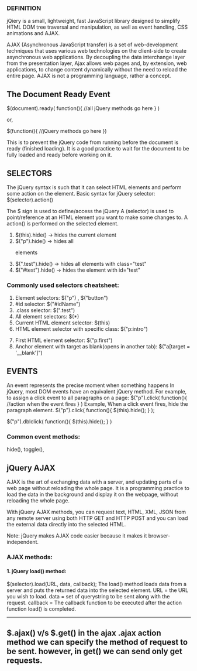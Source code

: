 ### DEFINITION
jQiery is a small, lightweight, fast JavaScript library designed to simplify HTML DOM tree traversal and manipulation, as well as event handling, CSS animations and AJAX.

AJAX (Asynchronous JavaScript transfer) is a set of web-development techniques that uses various web technologies on the client-side to create asynchronous web applications. By decoupling the data interchange layer from the presentation layer, Ajax allows web pages and, by extension, web applications, to change content dynamically without the need to reload the entire page. AJAX is not a programming language, rather a concept.

## The Document Ready Event
$(document).ready(
    function(){
        //all jQuery methods go here
    }
)

or,

$(function(){
    //jQuery methods go here
})

This is to prevent the jQuery code from running before the document is ready (finished loading). It is a good practice to wait for the document to be fully loaded and ready before working on it. 

## SELECTORS
The jQuery syntax is such that it can select HTML elements and perform some action on the element.
Basic syntax for jQuery selector:
$(selector).action()

The $ sign is used to define/access the jQuery
A (selector) is used to point/reference at an HTML element you want to make some changes to.
A action() is performed on the selected element.

1. $(this).hide()  -> hides the current element
2. $("p").hide() -> hides all <p> elements
3. $(".test").hide() -> hides all elements with class="test"
4. $("#test").hide() -> hides the element with id="test"

### Commonly used selectors cheatsheet:
1. Element selectors: $("p") , $("button") 
2. #id selector: $("#idName")
3. .class selector: $(".test")
4. All element selectors: $(*)
5. Current HTML element selector: $(this)
6. HTML element selector with specific class: $("p:intro") <p class="intro"></p>
7. First HTML element selector: $("p:first")
8. Anchor element with target as blank(opens in another tab): $("a[target = '__blank']")

## EVENTS
An event represents the precise moment when something happens
In jQuery, most DOM events have an equivalent jQuery method. For example, to assign a click event to all paragraphs on a page:
$("p").click(
    function(){
        //action when the event fires
    }
)
Example,
When a click event fires, hide the paragraph element.
$("p").click(
    function(){
        $(this).hide();
    }
);

$("p").dblclick(
    function(){
        $(this).hide();
    }
)

### Common event methods:
hide(), toggle(), 

## jQuery AJAX
AJAX is the art of exchanging data with a server, and updating parts of a web page without reloading the whole page. It is a programming practice to load the data in the background and display it on the webpage, without reloading the whole page.

With jQuery AJAX methods, you can request text, HTML, XML, JSON from any remote server using both HTTP GET and HTTP POST and you can load the external data directly into the selected HTML.

Note: jQuery makes AJAX code easier because it makes it browser-independent.

### AJAX methods:
#### 1. jQuery load() method:
$(selector).load(URL, data, callback);
The load() method loads data from a server and puts the returned data into the selected element.
URL = the URL you wish to load.
data = set of querystring to be sent along with the request.
callback = The callback function to be executed after the action function load() is completed.

-------------------------------------------------------
$.ajax() v/s $.get()
in the ajax .ajax action method we can specify the method of request to be sent.
however, in get() we can send only get requests. 
--------------------------------------------------------

